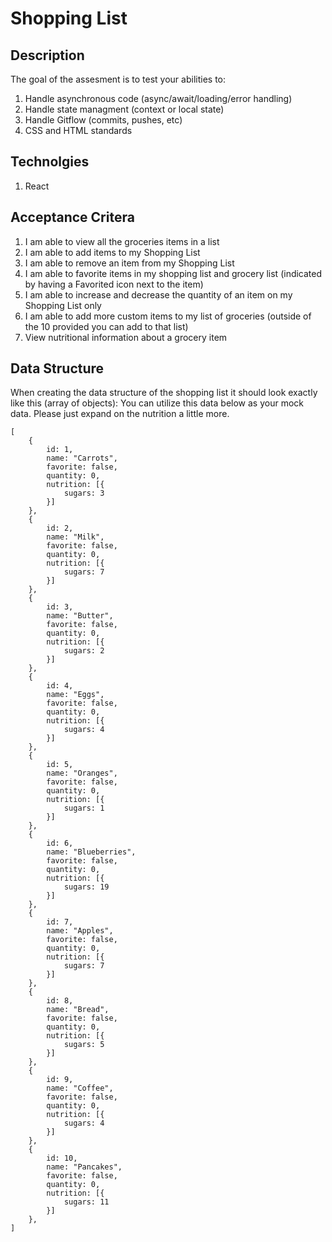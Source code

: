 # Shopping List

## Description

The goal of the assesment is to test your abilities to:

1. Handle asynchronous code (async/await/loading/error handling)
2. Handle state managment (context or local state)
3. Handle Gitflow (commits, pushes, etc)
4. CSS and HTML standards

## Technolgies

1. React

## Acceptance Critera

1. I am able to view all the groceries items in a list
2. I am able to add items to my Shopping List
3. I am able to remove an item from my Shopping List
4. I am able to favorite items in my shopping list and grocery list (indicated by having a Favorited icon next to the item)
5. I am able to increase and decrease the quantity of an item on my Shopping List only
6. I am able to add more custom items to my list of groceries (outside of the 10 provided you can add to that list)
7. View nutritional information about a grocery item

## Data Structure

When creating the data structure of the shopping list it should look exactly like this (array of objects):
You can utilize this data below as your mock data. Please just expand on the nutrition a little more.

```
[
    {
        id: 1,
        name: "Carrots",
        favorite: false,
        quantity: 0,
        nutrition: [{
            sugars: 3
        }]
    },
    {
        id: 2,
        name: "Milk",
        favorite: false,
        quantity: 0,
        nutrition: [{
            sugars: 7
        }]
    },
    {
        id: 3,
        name: "Butter",
        favorite: false,
        quantity: 0,
        nutrition: [{
            sugars: 2
        }]
    },
    {
        id: 4,
        name: "Eggs",
        favorite: false,
        quantity: 0,
        nutrition: [{
            sugars: 4
        }]
    },
    {
        id: 5,
        name: "Oranges",
        favorite: false,
        quantity: 0,
        nutrition: [{
            sugars: 1
        }]
    },
    {
        id: 6,
        name: "Blueberries",
        favorite: false,
        quantity: 0,
        nutrition: [{
            sugars: 19
        }]
    },
    {
        id: 7,
        name: "Apples",
        favorite: false,
        quantity: 0,
        nutrition: [{
            sugars: 7
        }]
    },
    {
        id: 8,
        name: "Bread",
        favorite: false,
        quantity: 0,
        nutrition: [{
            sugars: 5
        }]
    },
    {
        id: 9,
        name: "Coffee",
        favorite: false,
        quantity: 0,
        nutrition: [{
            sugars: 4
        }]
    },
    {
        id: 10,
        name: "Pancakes",
        favorite: false,
        quantity: 0,
        nutrition: [{
            sugars: 11
        }]
    },
]
